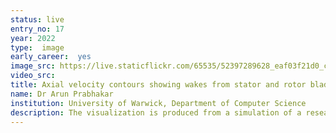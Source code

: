 ```yaml
---
status: live
entry_no: 17
year: 2022
type:  image 
early_career:  yes 
image_src: https://live.staticflickr.com/65535/52397289628_eaf03f21d0_c_d.jpg
video_src: 
title: Axial velocity contours showing wakes from stator and rotor blades of a DLR research compressor
name: Dr Arun Prabhakar
institution: University of Warwick, Department of Computer Science
description: The visualization is produced from a simulation of a research compressor, RIG250 from the German Aerospace Centre(DLR), using a mesh consisting of 4.58 billion elements. It shows the axial velocity contours that illustrate the wakes forming from the stator and rotor blades of the compressor. The snapshot is taken at a physical time equivalent to 1 revolution of the compressor. Rolls-Royce's in house production CFD solver, Hydra, is used to solve the Unsteady Reynolds Averaged Navier-Stokes equations. The flow in the domain is highly turbulent and is predicted using the Spalart-Allmaras turbulence model with wall functions. In situ visualization is carried out using Rolls-Royce's SS02 code, based on ParaView. This large scale simulation denotes a step towards virtual certification of gas turbine engines.
---
```

